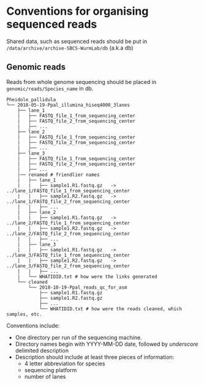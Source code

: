 # Conventions for organising sequenced reads

Shared data, such as sequenced reads should be put in
`/data/archive/archive-SBCS-WurmLab/db` (a.k.a db)

## Genomic reads

Reads from whole genome sequencing should be placed in
`genomic/reads/Species_name` in db.

```
Pheidole_pallidula
└── 2018-05-19-Ppal_illumina_hiseq4000_3lanes
    ├── lane_1
    |   ├── FASTQ_file_1_from_sequencing_center
    |   ├── FASTQ_file_2_from_sequencing_center
    |   ├── ...
    ├── lane_2
    |   ├── FASTQ_file_1_from_sequencing_center
    |   ├── FASTQ_file_2_from_sequencing_center
    |   ├── ...
    ├── lane_3
    |   ├── FASTQ_file_1_from_sequencing_center
    |   ├── FASTQ_file_2_from_sequencing_center
    |   ├── ...
    |── renamed # friendlier names
    |   ├── lane_1
    |   |   ├── sample1.R1.fastq.gz   -> ../lane_1/FASTQ_file_1_from_sequencing_center
    |   |   ├── sample1.R2.fastq.gz   -> ../lane_1/FASTQ_file_2_from_sequencing_center
    |   |   ├── ...
    |   ├── lane_2
    |   |   ├── sample1.R1.fastq.gz   -> ../lane_2/FASTQ_file_1_from_sequencing_center
    |   |   ├── sample1.R2.fastq.gz   -> ../lane_2/FASTQ_file_2_from_sequencing_center
    |   |   ├── ...
    |   ├── lane_3
    |   |   ├── sample1.R1.fastq.gz   -> ../lane_3/FASTQ_file_1_from_sequencing_center
    |   |   ├── sample1.R2.fastq.gz   -> ../lane_3/FASTQ_file_2_from_sequencing_center
    |   |   ├── ...
    |   └── WHATIDID.txt # how were the links generated
    └── cleaned
        └── 2018-10-19-Ppal_reads_qc_for_asm
            ├── sample1.R1.fastq.gz
            ├── sample1.R2.fastq.gz
            ├── ...
            └── WHATIDID.txt # how were the reads cleaned, which samples, etc.
```

Conventions include:
* One directory per run of the sequencing machine.
* Directory names begin with YYYY-MM-DD date, followed by _underscore_
  delimited description
* Description should include at least three pieces of information:
  * 4 letter abbreviation for species
  * sequencing platform
  * number of lanes
